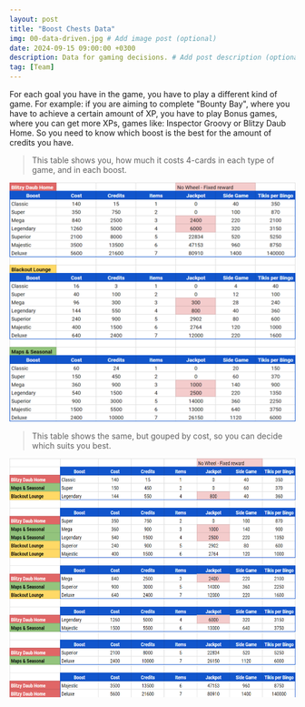```yaml
---
layout: post
title: "Boost Chests Data"
img: 00-data-driven.jpg # Add image post (optional)
date: 2024-09-15 09:00:00 +0300
description: Data for gaming decisions. # Add post description (optional)
tag: [Team]
---
```


For each goal you have in the game, you have to play a different kind of game. For example: if you are aiming to complete "Bounty Bay", where you have to achieve a certain amount of XP, you have to play Bonus games, where you can get more XPs, games like: Inspector Groovy or Blitzy Daub Home. So you need to know which boost is the best for the amount of credits you have.

> This table shows you, how much it costs 4-cards in each type of game, and in each boost.  

<img src="../assets/img/boost/boost-table-01.png" width="820" height="420">

> This table shows the same, but gouped by cost, so you can decide which suits you best.

<img src="../assets/img/boost/boost-table-02.png" width="820" height="420">
